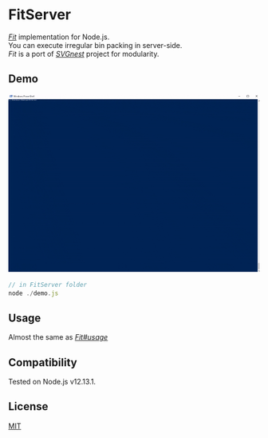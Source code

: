 FitServer
=====================

*[Fit](https://github.com/mattatz/Fit)* implementation for Node.js.  
You can execute irregular bin packing in server-side.  
*Fit* is a port of *[SVGnest](https://github.com/Jack000/SVGnest)* project for modularity.  

## Demo

![FitServer](https://raw.githubusercontent.com/mattatz/FitServer/master/captures/FitServer.gif)  

```js
// in FitServer folder
node ./demo.js
```

## Usage

Almost the same as *[Fit#usage](https://github.com/mattatz/Fit#usage)*

## Compatibility

Tested on Node.js v12.13.1.

## License

[MIT](LICENSE)
